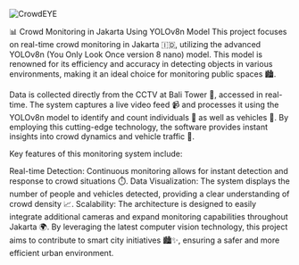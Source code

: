


![CrowdEYE](https://github.com/user-attachments/assets/61af7d68-c611-460f-8a4c-c6ee3c152d72)

📊 Crowd Monitoring in Jakarta Using YOLOv8n Model
This project focuses on real-time crowd monitoring in Jakarta 🇮🇩, utilizing the advanced YOLOv8n (You Only Look Once version 8 nano) model. This model is renowned for its efficiency and accuracy in detecting objects in various environments, making it an ideal choice for monitoring public spaces 🏙️.

Data is collected directly from the CCTV at Bali Tower 🌇, accessed in real-time. The system captures a live video feed 📹 and processes it using the YOLOv8n model to identify and count individuals 👤 as well as vehicles 🚗. By employing this cutting-edge technology, the software provides instant insights into crowd dynamics and vehicle traffic 🚦.

Key features of this monitoring system include:

Real-time Detection: Continuous monitoring allows for instant detection and response to crowd situations ⏱️.
Data Visualization: The system displays the number of people and vehicles detected, providing a clear understanding of crowd density 📈.
Scalability: The architecture is designed to easily integrate additional cameras and expand monitoring capabilities throughout Jakarta 🌍.
By leveraging the latest computer vision technology, this project aims to contribute to smart city initiatives 🏙️✨, ensuring a safer and more efficient urban environment.
